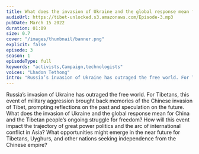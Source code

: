 ```yaml
---
title: What does the invasion of Ukraine and the global response mean for China and the Tibetan people’s ongoing struggle for freedom?
audioUrl: https://tibet-unlocked.s3.amazonaws.com/Episode-3.mp3
pubDate: March 15 2022
duration: 01:09
size: 0.7
cover: "/images/thumbnail/banner.png"
explicit: false
episode: 3
season: 1
episodeType: full
keywords: "activists,Campaign,technologists"
voices: "Lhadon Tethong"
intro: "Russia’s invasion of Ukraine has outraged the free world. For Tibetans, this event of military aggression brought back memories of the Chinese invasion of Tibet, prompting reflections on the past and speculation on the future. What does the invasion of Ukraine and the global response mean for China and the Tibetan people’s ongoing struggle for freedom? How will this event impact the trajectory of great power politics and the arc of international conflict in Asia? What opportunities might emerge in the near future for Tibetans, Uyghurs, and other nations seeking independence from the Chinese empire?"
---
```

Russia’s invasion of Ukraine has outraged the free world. For Tibetans, this event of military aggression brought back memories of the Chinese invasion of Tibet, prompting reflections on the past and speculation on the future. What does the invasion of Ukraine and the global response mean for China and the Tibetan people’s ongoing struggle for freedom? How will this event impact the trajectory of great power politics and the arc of international conflict in Asia? What opportunities might emerge in the near future for Tibetans, Uyghurs, and other nations seeking independence from the Chinese empire?